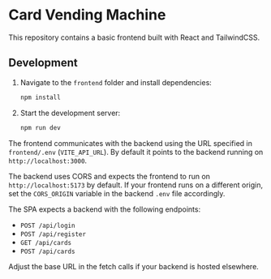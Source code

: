 # Card Vending Machine

This repository contains a basic frontend built with React and TailwindCSS.

## Development

1. Navigate to the `frontend` folder and install dependencies:
   ```bash
   npm install
   ```

2. Start the development server:
   ```bash
   npm run dev
   ```

The frontend communicates with the backend using the URL specified in
`frontend/.env` (`VITE_API_URL`). By default it points to the backend running on
`http://localhost:3000`.

The backend uses CORS and expects the frontend to run on `http://localhost:5173`
by default. If your frontend runs on a different origin, set the
`CORS_ORIGIN` variable in the backend `.env` file accordingly.

The SPA expects a backend with the following endpoints:
- `POST /api/login`
- `POST /api/register`
- `GET /api/cards`
- `POST /api/cards`

Adjust the base URL in the fetch calls if your backend is hosted elsewhere.
